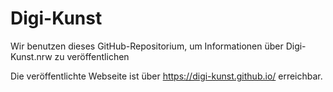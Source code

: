# Digi-Kunst 

Wir benutzen dieses GitHub-Repositorium, um Informationen über Digi-Kunst.nrw zu veröffentlichen

Die veröffentlichte Webseite ist über <https://digi-kunst.github.io/> erreichbar.

